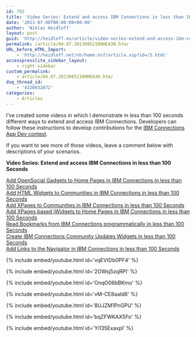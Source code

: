 ```yaml
---
id: 792
title: 'Video Series: Extend and access IBM Connections in less than 100 Seconds'
date: '2013-07-08T00:00:00+00:00'
author: 'Niklas Heidloff'
layout: post
guid: 'http://heidloff.eu/article/video-series-extend-and-access-ibm-connections-in-less-than-100-seconds/'
permalink: /article/04.07.2013085210NHEA3N.htm/
URL_before_HTML_Import:
    - 'http://heidloff.net/nh/home.nsf/article.xsp?id=/5.html'
accesspresslite_sidebar_layout:
    - right-sidebar
custom_permalink:
    - article/04.07.2013085210NHEA3N.htm/
dsq_thread_id:
    - '4320032872'
categories:
    - Articles
---
```


I’ve created some videos in which I demonstrate in less than 100 seconds different ways to extend and access IBM Connections. Developers can follow these instructions to develop contributions for the [IBM Connections App Dev contest](http://connectionscontest.openntf.org/).

If you want to see more of those videos, leave a comment below with descriptions of your scenarios.

**Video Series: Extend and access IBM Connections in less than 100 Seconds**

[Add OpenSocial Gadgets to Home Pages in IBM Connections in less than 100 Seconds](http://www.youtube.com/watch?v=vqEVtDb0PF4)  
[Add HTML Widgets to Communities in IBM Connections in less than 100 Seconds](http://www.youtube.com/watch?v=2OWsj5zqRPI)  
[Add XPages to Communities in IBM Connections in less than 100 Seconds](http://www.youtube.com/watch?v=OnqO06bBKmo)  
[Add XPages based iWidgets to Home Pages in IBM Connections in less than 100 Seconds](http://www.youtube.com/watch?v=vM-CE8aaId8)  
[Read Bookmarks from IBM Connections programmatically in less than 100 Seconds](http://www.youtube.com/watch?v=8UJZM1PnGPU)  
[Create IBM Connections Community Updates Widgets in less than 100 Seconds](http://www.youtube.com/watch?v=bqZFWKAX5Fo)  
[Add Links to the Navigator in IBM Connections in less than 100 Seconds](http://www.youtube.com/watch?v=Yi135ExaxpI)

{% include embed/youtube.html id='vqEVtDb0PF4' %}

{% include embed/youtube.html id='2OWsj5zqRPI' %}

{% include embed/youtube.html id='OnqO06bBKmo' %}

{% include embed/youtube.html id='vM-CE8aaId8' %}

{% include embed/youtube.html id='8UJZM1PnGPU' %}

{% include embed/youtube.html id='bqZFWKAX5Fo' %}

{% include embed/youtube.html id='Yi135ExaxpI' %}